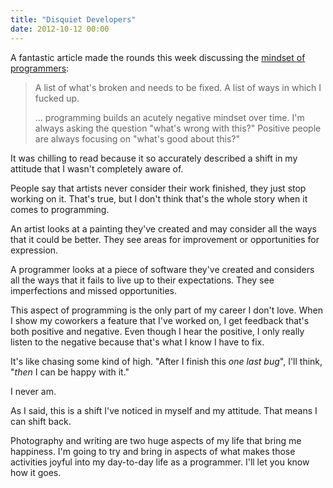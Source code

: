 ```yaml
---
title: "Disquiet Developers"
date: 2012-10-12 00:00
---
```


<import><p>A fantastic article made the rounds this week discussing the <a href="http://edu.mkrecny.com/thoughts/be-nice-to-programmers">mindset of programmers</a>:</p>

<blockquote>
  <p>A list of what's broken and needs to be fixed. A list of ways in which I fucked up.</p>
  
  <p>... programming builds an acutely negative mindset over time. I'm always asking the question "what's wrong with this?" Positive people are always focusing on "what's good about this?"</p>
</blockquote>

<p>It was chilling to read because it so accurately described a shift in my attitude that I wasn't completely aware of.</p>

<p>People say that artists never consider their work finished, they just stop working on it. That's true, but I don't think that's the whole story when it comes to programming.</p>

<p>An artist looks at a painting they've created and may consider all the ways that it could be better. They see areas for improvement or opportunities for expression. </p>

<p>A programmer looks at a piece of software they've created and considers all the ways that it fails to live up to their expectations. They see imperfections and missed opportunities. </p>

<p>This aspect of programming is the only part of my career I don't love. When I show my coworkers a feature that I've worked on, I get feedback that's both positive and negative. Even though I hear the positive, I only really listen to the negative because that's what I know I have to fix. </p>

<p>It's like chasing some kind of high. "After I finish this <em>one last bug</em>", I'll think, "<em>then</em> I can be happy with it."</p>

<p>I never am.</p>

<p>As I said, this is a shift I've noticed in myself and my attitude. That means I can shift back.</p>

<p>Photography and writing are two huge aspects of my life that bring me happiness. I'm going to try and bring in aspects of what makes those activities joyful into my day-to-day life as a programmer. I'll let you know how it goes.</p></import>

<!-- more -->

